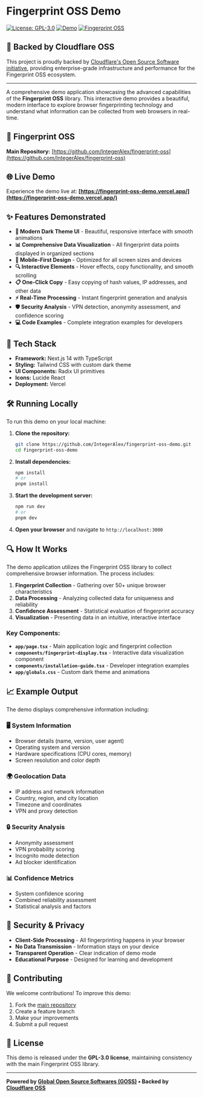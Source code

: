 # Fingerprint OSS Demo

[![License: GPL-3.0](https://img.shields.io/badge/License-GPL--3.0-blue.svg)](https://opensource.org/licenses/GPL-3.0)
[![Demo](https://img.shields.io/badge/Demo-Live-brightgreen.svg)](https://fingerprint-oss-demo.vercel.app/)
[![Fingerprint OSS](https://img.shields.io/badge/Fingerprint%20OSS-Repository-blue.svg)](https://github.com/IntegerAlex/fingerprint-oss)

## 🚀 Backed by Cloudflare OSS

This project is proudly backed by [Cloudflare's Open Source Software initiative](https://cloudflare.com), providing enterprise-grade infrastructure and performance for the Fingerprint OSS ecosystem.

---

A comprehensive demo application showcasing the advanced capabilities of the **Fingerprint OSS** library. This interactive demo provides a beautiful, modern interface to explore browser fingerprinting technology and understand what information can be collected from web browsers in real-time.

## 🔗 Fingerprint OSS

**Main Repository:** [https://github.com/IntegerAlex/fingerprint-oss](https://github.com/IntegerAlex/fingerprint-oss)

## 🌐 Live Demo

Experience the demo live at: **[https://fingerprint-oss-demo.vercel.app/](https://fingerprint-oss-demo.vercel.app/)**

## ✨ Features Demonstrated

- **🎨 Modern Dark Theme UI** - Beautiful, responsive interface with smooth animations
- **📊 Comprehensive Data Visualization** - All fingerprint data points displayed in organized sections
- **📱 Mobile-First Design** - Optimized for all screen sizes and devices
- **🔍 Interactive Elements** - Hover effects, copy functionality, and smooth scrolling
- **📋 One-Click Copy** - Easy copying of hash values, IP addresses, and other data
- **⚡ Real-Time Processing** - Instant fingerprint generation and analysis
- **🛡️ Security Analysis** - VPN detection, anonymity assessment, and confidence scoring
- **💻 Code Examples** - Complete integration examples for developers

## 🚀 Tech Stack

- **Framework:** Next.js 14 with TypeScript
- **Styling:** Tailwind CSS with custom dark theme
- **UI Components:** Radix UI primitives
- **Icons:** Lucide React
- **Deployment:** Vercel

## 🛠️ Running Locally

To run this demo on your local machine:

1. **Clone the repository:**

   ```bash
   git clone https://github.com/IntegerAlex/fingerprint-oss-demo.git
   cd fingerprint-oss-demo
   ```

2. **Install dependencies:**

   ```bash
   npm install
   # or
   pnpm install
   ```

3. **Start the development server:**

   ```bash
   npm run dev
   # or
   pnpm dev
   ```

4. **Open your browser** and navigate to `http://localhost:3000`

## 🔍 How It Works

The demo application utilizes the Fingerprint OSS library to collect comprehensive browser information. The process includes:

1. **Fingerprint Collection** - Gathering over 50+ unique browser characteristics
2. **Data Processing** - Analyzing collected data for uniqueness and reliability
3. **Confidence Assessment** - Statistical evaluation of fingerprint accuracy
4. **Visualization** - Presenting data in an intuitive, interactive interface

### Key Components:

- **`app/page.tsx`** - Main application logic and fingerprint collection
- **`components/fingerprint-display.tsx`** - Interactive data visualization component
- **`components/installation-guide.tsx`** - Developer integration examples
- **`app/globals.css`** - Custom dark theme and animations

## 📈 Example Output

The demo displays comprehensive information including:

### 🖥️ System Information

- Browser details (name, version, user agent)
- Operating system and version
- Hardware specifications (CPU cores, memory)
- Screen resolution and color depth

### 🌍 Geolocation Data

- IP address and network information
- Country, region, and city location
- Timezone and coordinates
- VPN and proxy detection

### 🔒 Security Analysis

- Anonymity assessment
- VPN probability scoring
- Incognito mode detection
- Ad blocker identification

### 📊 Confidence Metrics

- System confidence scoring
- Combined reliability assessment
- Statistical analysis and factors

## 🔐 Security & Privacy

- **Client-Side Processing** - All fingerprinting happens in your browser
- **No Data Transmission** - Information stays on your device
- **Transparent Operation** - Clear indication of demo mode
- **Educational Purpose** - Designed for learning and development

## 🤝 Contributing

We welcome contributions! To improve this demo:

1. Fork the [main repository](https://github.com/IntegerAlex/fingerprint-oss-demo)
2. Create a feature branch
3. Make your improvements
4. Submit a pull request

## 📄 License

This demo is released under the **GPL-3.0 license**, maintaining consistency with the main Fingerprint OSS library.

---

**Powered by [Global Open Source Softwares (GOSS)](https://globalopensourcesoftwares.in) • Backed by [Cloudflare OSS](https://cloudflare.com)**

